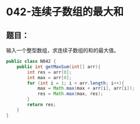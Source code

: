 # 042-连续子数组的最大和

## 题目：
输入一个整型数组，求连续子数组的和的最大值。

```Java
public class N042 {
    public int getMaxSum(int[] arr){
        int res = arr[0];
        int max = arr[0];
        for (int i = 1; i < arr.length; i++){
            max = Math.max(max + arr[i], arr[i]);
            res = Math.max(max, res);
        }
        return res;
    }
}
```